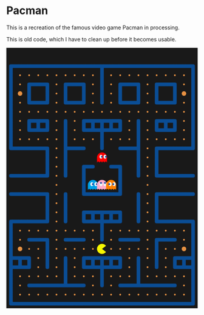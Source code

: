 # Pacman

This is a recreation of the famous video game Pacman in processing.

This is old code, which I have to clean up before it becomes usable.

![Screenshot of the game](screenshots/game.png)
